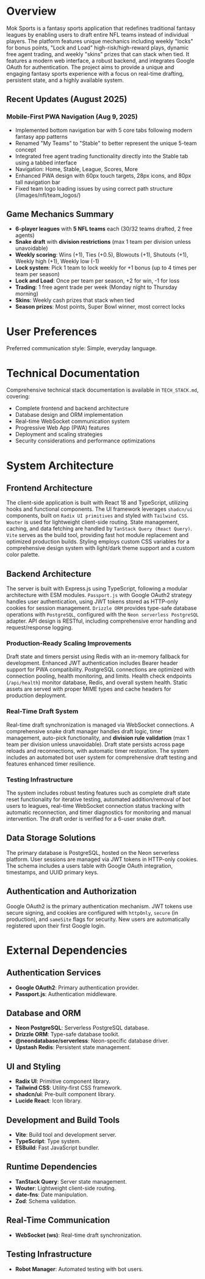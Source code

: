 # Overview

Mok Sports is a fantasy sports application that redefines traditional fantasy leagues by enabling users to draft entire NFL teams instead of individual players. The platform features unique mechanics including weekly "locks" for bonus points, "Lock and Load" high-risk/high-reward plays, dynamic free agent trading, and weekly "skins" prizes that can stack when tied. It features a modern web interface, a robust backend, and integrates Google OAuth for authentication. The project aims to provide a unique and engaging fantasy sports experience with a focus on real-time drafting, persistent state, and a highly available system.

## Recent Updates (August 2025)

### Mobile-First PWA Navigation (Aug 9, 2025)
- Implemented bottom navigation bar with 5 core tabs following modern fantasy app patterns
- Renamed "My Teams" to "Stable" to better represent the unique 5-team concept
- Integrated free agent trading functionality directly into the Stable tab using a tabbed interface
- Navigation: Home, Stable, League, Scores, More
- Enhanced PWA design with 60px touch targets, 28px icons, and 80px tall navigation bar
- Fixed team logo loading issues by using correct path structure (/images/nfl/team_logos/)

## Game Mechanics Summary
- **6-player leagues** with **5 NFL teams** each (30/32 teams drafted, 2 free agents)
- **Snake draft** with **division restrictions** (max 1 team per division unless unavoidable)
- **Weekly scoring**: Wins (+1), Ties (+0.5), Blowouts (+1), Shutouts (+1), Weekly high (+1), Weekly low (-1)
- **Lock system**: Pick 1 team to lock weekly for +1 bonus (up to 4 times per team per season)
- **Lock and Load**: Once per team per season, +2 for win, -1 for loss
- **Trading**: 1 free agent trade per week (Monday night to Thursday morning)
- **Skins**: Weekly cash prizes that stack when tied
- **Season prizes**: Most points, Super Bowl winner, most correct locks

# User Preferences

Preferred communication style: Simple, everyday language.

# Technical Documentation

Comprehensive technical stack documentation is available in `TECH_STACK.md`, covering:
- Complete frontend and backend architecture
- Database design and ORM implementation  
- Real-time WebSocket communication system
- Progressive Web App (PWA) features
- Deployment and scaling strategies
- Security considerations and performance optimizations

# System Architecture

## Frontend Architecture

The client-side application is built with React 18 and TypeScript, utilizing hooks and functional components. The UI framework leverages `shadcn/ui` components, built on `Radix UI primitives` and styled with `Tailwind CSS`. `Wouter` is used for lightweight client-side routing. State management, caching, and data fetching are handled by `TanStack Query (React Query)`. `Vite` serves as the build tool, providing fast hot module replacement and optimized production builds. Styling employs custom CSS variables for a comprehensive design system with light/dark theme support and a custom color palette.

## Backend Architecture

The server is built with Express.js using TypeScript, following a modular architecture with ESM modules. `Passport.js` with Google OAuth2 strategy handles user authentication, using JWT tokens stored as HTTP-only cookies for session management. `Drizzle ORM` provides type-safe database operations with `PostgreSQL`, configured with the `Neon serverless PostgreSQL` adapter. API design is RESTful, including comprehensive error handling and request/response logging.

### Production-Ready Scaling Improvements
Draft state and timers persist using Redis with an in-memory fallback for development. Enhanced JWT authentication includes Bearer header support for PWA compatibility. PostgreSQL connections are optimized with connection pooling, health monitoring, and limits. Health check endpoints (`/api/health`) monitor database, Redis, and overall system health. Static assets are served with proper MIME types and cache headers for production deployment.

### Real-Time Draft System
Real-time draft synchronization is managed via WebSocket connections. A comprehensive snake draft manager handles draft logic, timer management, auto-pick functionality, and **division rule validation** (max 1 team per division unless unavoidable). Draft state persists across page reloads and reconnections, with automatic timer restoration. The system includes an automated bot user system for comprehensive draft testing and features enhanced timer resilience.

### Testing Infrastructure
The system includes robust testing features such as complete draft state reset functionality for iterative testing, automated addition/removal of bot users to leagues, real-time WebSocket connection status tracking with automatic reconnection, and timer diagnostics for monitoring and manual intervention. The draft order is verified for a 6-user snake draft.

## Data Storage Solutions

The primary database is PostgreSQL, hosted on the Neon serverless platform. User sessions are managed via JWT tokens in HTTP-only cookies. The schema includes a users table with Google OAuth integration, timestamps, and UUID primary keys.

## Authentication and Authorization

Google OAuth2 is the primary authentication mechanism. JWT tokens use secure signing, and cookies are configured with `httpOnly`, `secure` (in production), and `sameSite` flags for security. New users are automatically registered upon their first Google login.

# External Dependencies

## Authentication Services
- **Google OAuth2**: Primary authentication provider.
- **Passport.js**: Authentication middleware.

## Database and ORM
- **Neon PostgreSQL**: Serverless PostgreSQL database.
- **Drizzle ORM**: Type-safe database toolkit.
- **@neondatabase/serverless**: Neon-specific database driver.
- **Upstash Redis**: Persistent state management.

## UI and Styling
- **Radix UI**: Primitive component library.
- **Tailwind CSS**: Utility-first CSS framework.
- **shadcn/ui**: Pre-built component library.
- **Lucide React**: Icon library.

## Development and Build Tools
- **Vite**: Build tool and development server.
- **TypeScript**: Type system.
- **ESBuild**: Fast JavaScript bundler.

## Runtime Dependencies
- **TanStack Query**: Server state management.
- **Wouter**: Lightweight client-side routing.
- **date-fns**: Date manipulation.
- **Zod**: Schema validation.

## Real-Time Communication
- **WebSocket (ws)**: Real-time draft synchronization.

## Testing Infrastructure
- **Robot Manager**: Automated testing with bot users.